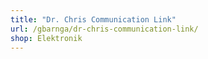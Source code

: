 ```yaml
---
title: "Dr. Chris Communication Link"
url: /gbarnga/dr-chris-communication-link/
shop: Elektronik
---
```

